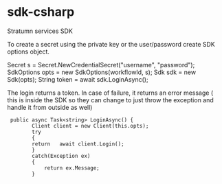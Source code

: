 # sdk-csharp
Stratumn services SDK

To create a secret using the private key or the user/password create SDK options object.

  Secret s = Secret.NewCredentialSecret("username", "password");
  SdkOptions opts = new SdkOptions(workflowId, s);
  Sdk sdk = new Sdk(opts);
  String token = await sdk.LoginAsync();

The login returns a token. In case of failure, it returns an error message ( this is inside the SDK so they can change to just throw the exception and handle it from outside as well)

     public async Task<string> LoginAsync() {
            Client client = new Client(this.opts);
            try
            {
            return   await client.Login();
            }
            catch(Exception ex)
            {
                return ex.Message;
            }

 